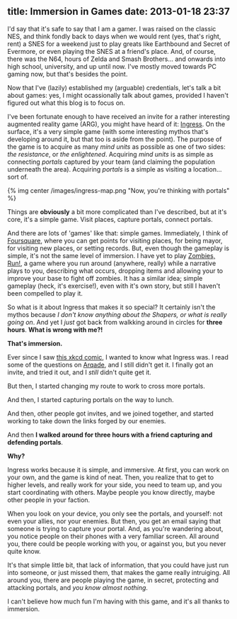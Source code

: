 title: Immersion in Games
date: 2013-01-18 23:37
---

I'd say that it's safe to say that I am a gamer. I was raised on the classic NES, and think fondly back to days when we would rent (yes, that's right, rent) a SNES for a weekend just to play greats like Earthbound and Secret of Evermore, or even playing the SNES at a friend's place. And, of course, there was the N64, hours of Zelda and Smash Brothers... and onwards into high school, university, and up until now. I've mostly moved towards PC gaming now, but that's besides the point.

Now that I've (lazily) established my (arguable) credentials, let's talk a bit about games: yes, I might ocassionally talk about games, provided I haven't figured out what this blog is to focus on.

I've been fortunate enough to have received an invite for a rather interesting augmented reality game (ARG), you might have heard of it: [Ingress][Ingress]. On the surface, it's a very simple game (with some interesting mythos that's developing around it, but that too is aside from the point). The purpose of the game is to acquire as many *mind units* as possible as one of two sides: *the resistance*, or *the enlightened*. Acquiring *mind units* is as simple as connecting *portals* captured by your team (and claiming the population underneath the area). Acquiring *portals* is a simple as visiting a location... sort of.

{% img center /images/ingress-map.png "Now, you're thinking with portals" %}

Things are **obviously** a bit more complicated than I've described, but at it's core, it's a simple game. Visit places, capture portals, connect portals.

And there are lots of 'games' like that: simple games. Immediately, I think of [Foursquare][Foursquare], where you can get points for visiting places, for being mayor, for visiting new places, or setting records. But, even though the gameplay is simple, it's not the same level of immersion. I have yet to play [Zombies, Run!][Zombies], a game where you run around (anywhere, really) while a narrative plays to you, describing what occurs, dropping items and allowing your to improve your base to fight off zombies. It has a similar idea; simple gameplay (heck, it's exercise!), even with it's own story, but still I haven't been compelled to play it.

So what is it about Ingress that makes it so special? It certainly isn't the mythos because *I don't know anything about the Shapers, or what is really going on*. And yet I *just* got back from walkking around in circles for **three hours**. **What is wrong with me?!**

**That's immersion.**

Ever since I saw [this xkcd comic][xkcd], I wanted to know what Ingress was. I read some of the questions on [Arqade][Arqade], and I still didn't get it. I finally got an invite, and tried it out, and I *still* didn't quite get it.


But then, I started changing my route to work to cross more portals.

And then, I started capturing portals on the way to lunch.

And then, other people got invites, and we joined together, and started working to take down the links forged by our enemies.

And then **I walked around for three hours with a friend capturing and defending portals**.

**Why?**

Ingress works because it is simple, and immersive. At first, you can work on your own, and the game is kind of neat. Then, you realize that to get to higher levels, and really work for your side, you need to team up, and you start coordinating with others. Maybe people you know directly, maybe other people in your faction.

When you look on your device, you only see the portals, and yourself: not even your allies, nor your enemies. But then, you get an email saying that someone is trying to capture your portal. And, as you're wandering about, you notice people on their phones with a very familiar screen. All around you, there could be people working with you, or against you, but you never quite know.

It's that simple little bit, that lack of information, that you could have just run into someone, or just missed them, that makes the game really intruiging. All around you, there are people playing the game, in secret, protecting and attacking portals, and *you know almost nothing*.

I can't believe how much fun I'm having with this game, and it's all thanks to immersion.

[Arqade]: http://gaming.stackexchange.com/questions/tagged/ingress
[xkcd]: http://xkcd.org/1143/
[Zombies]: https://www.zombiesrungame.com/
[Ingress]: http://www.ingress.com/
[Foursquare]: https://foursquare.com/
